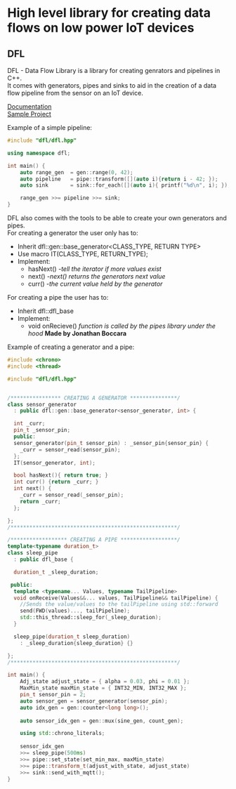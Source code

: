 # High level library for creating data flows on low power IoT devices
## DFL
DFL - Data Flow Library is a library for creating genrators and pipelines in C++.  
It comes with generators, pipes and sinks to aid in the creation of a data flow pipeline from the sensor on an IoT device.

[Documentation](https://oyalmli.github.io/data_flow_library/)  
[Sample Project](https://github.com/Oyalmli/dfl_sample_project)

Example of a simple pipeline:
```cpp
#include "dfl/dfl.hpp"

using namespace dfl;

int main() {
    auto range_gen  = gen::range(0, 42);
    auto pipeline   = pipe::transform([](auto i){return i - 42; });
    auto sink       = sink::for_each([](auto i){ printf("%d\n", i); });

    range_gen >>= pipeline >>= sink;
}
```

DFL also comes with the tools to be able to create your own generators and pipes.  
For creating a generator the user only has to:  
* Inherit dfl::gen::base_generator<CLASS_TYPE, RETURN TYPE>
* Use macro IT(CLASS_TYPE, RETURN_TYPE);
* Implement:
  - hasNext() *-tell the iterator if more values exist*
  - next()    *-next() returns the generators next value*
  - curr()    *-the current value held by the generator*

For creating a pipe the user has to:
* Inherit dfl::dfl_base
* Implement:
  - void onRecieve() *function is called by the pipes library under the hood* **Made by Jonathan Boccara**

Example of creating a generator and a pipe:
```cpp
#include <chrono>
#include <thread>

#include "dfl/dfl.hpp"


/**************** CREATING A GENERATOR ***************/
class sensor_generator 
  : public dfl::gen::base_generator<sensor_generator, int> {

  int _curr;
  pin_t _sensor_pin;
  public:
  sensor_generator(pin_t sensor_pin) : _sensor_pin{sensor_pin} {
    _curr = sensor_read(sensor_pin);
  };
  IT(sensor_generator, int);

  bool hasNext(){ return true; }
  int curr() {return _curr; }
  int next() {
    _curr = sensor_read(_sensor_pin);
    return _curr;
  };

};
/*****************************************************/

/****************** CREATING A PIPE ******************/
template<typename duration_t>
class sleep_pipe 
  : public dfl_base {

  duration_t _sleep_duration;

 public:
  template <typename... Values, typename TailPipeline>
  void onReceive(Values&&... values, TailPipeline&& tailPipeline) {
    //Sends the value/values to the tailPipeline using std::forward
    send(FWD(values)..., tailPipeline);
    std::this_thread::sleep_for(_sleep_duration);
  }

  sleep_pipe(duration_t sleep_duration) 
    : _sleep_duration{sleep_duration} {}

};
/*****************************************************/

int main() {
    Adj_state adjust_state = { alpha = 0.03, phi = 0.01 };
    MaxMin_state maxMin_state = { INT32_MIN, INT32_MAX };
    pin_t sensor_pin = 2;
    auto sensor_gen = sensor_generator(sensor_pin);
    auto idx_gen = gen::counter<long long>();
    
    auto sensor_idx_gen = gen::mux(sine_gen, count_gen);

    using std::chrono_literals;
    
    sensor_idx_gen
    >>= sleep_pipe(500ms)
    >>= pipe::set_state(set_min_max, maxMin_state)
    >>= pipe::transform_t(adjust_with_state, adjust_state)
    >>= sink::send_with_mqtt();
}
```
